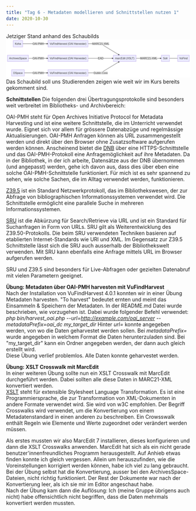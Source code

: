 ```yaml
---
title: "Tag 6 - Metadaten modellieren und Schnittstellen nutzen 1"
date: 2020-10-30
---
```

Jetziger Stand anhand des Schaubilds 
![Schaubild Unterricht](https://github.com/shannarachel/storys/blob/master/assets/schaubild.png?raw=true)
Das Schaubild soll uns Studierenden zeigen wie weit wir im Kurs bereits gekomment sind. 

**Schnittstellen**
Die folgenden drei Übertragungsprotokolle sind besonders weit verbreitet im Bibliotheks- und Archivbereich: 

OAI-PMH steht für Open Archives Initiative Protocol for Metadata Harvesting und ist eine weitere Schnittstelle, die im Unterricht verwendet wurde.
Eignet sich vor allem für grössere Datenabzüge und regelmässige Aktualisierungen. OAI-PMH Anfragen können als URL zusammengestellt werden und direkt über den Browser ohne Zusatzsoftware aufgerufen werden können.
Anscheinend bietet die [DNB](https://www.dnb.de/DE/Professionell/Metadatendienste/Datenbezug/OAI/oai_node.html) über eine HTTPS-Schnittstelle und das OAI-PMH-Protokoll eine Anfragemöglichkeit auf ihre Metadaten. Da in der Bibliothek, in der ich arbeite, Datensätze aus der DNB übernommen (und angepasst) werden, gehe ich davon aus, dass dies über eben eine solche OAI-PMH-Schnittstelle funktioniert. Für mich ist es sehr spannend zu sehen, wie solche Sachen, die im Alltag verwendet werden, funktionieren. 

[Z39.5](https://de.wikipedia.org/wiki/Z39.50) ist ein Standard Netzwerkprotokoll, das im Bibliothekswesen, der zur Abfrage von bibliographischen Informationssystemen verwendet wird. Die Schnittstelle ermöglicht eine parallele Suche in mehreren Informationssystemen.

[SRU](https://de.wikipedia.org/wiki/Search/Retrieve_via_URL) ist die Abkürzung für Search/Retrieve via URL und ist ein Standard für Suchanfragen in Form von URLs. SRU gilt als Weiterentwicklung des Z39.50-Protokolls. Die beim SRU verwendeten Techniken basieren auf etablierten Internet-Standards wie URI und XML. Im Gegensatz zur Z39.5 Schnittstelle lässt sich die SRU auch ausserhalb der Bibliothekswelt verwenden. Mit SRU kann ebenfalls eine Anfrage mittels URL im Browser aufgerufen werden.
 
SRU und Z39.5 sind besonders für Live-Abfragen oder gezielten Datenabruf mit vielen Parametern geeignet. 

**Übung: Metadaten über OAI-PMH harvesten mit VuFindHarvest**  
Nach der Installation von VuFindHarvest 4.0.1 konnten wir in einer Übung Metadaten harvesten. "To harvest" bedeutet ernten und meint das Einsammeln & Speichern der Metadaten.
In der README.md Datei wurde beschrieben, wie vorzugehen ist. Dabei wurde folgender Befehl verwendet:  *php bin/harvest_oai.php --url=http://example.com/oai_server --metadataPrefix=oai_dc my_target_dir* 
Hinter *url=* konnte angegeben werden, von wo die Daten geharvestet werden sollen. Bei *metadataPrefix=*  wurde angegeben in welchem Format die Daten herunterzuladen sind. Bei "my_target_dir" kann ein Ordner angegeben werden, der dann auch gleich erstellt wird.  
Diese Übung verlief problemlos. Alle Daten konnte geharvestet werden.  

**Übung: XSLT Crosswalk mit MarcEdit**  
In einer weiteren Übung sollte nun ein XSLT Crosswalk mit MarcEdit durchgeführt werden. Dabei sollten alle diese Daten in MARC21-XML konvertiert werden.  
[XSLT](https://www.w3schools.com/xml/xsl_languages.asp) steht für extensible Stylesheet Language Transformation. Es ist eine Programmiersprache, die zur Transformation von XML-Dokumenten in andere Formate verwendet wird. Sie wird von w3C empfohlen. 
Der Begriff Crosswalks wird verwendet, um die Konvertierung von einem Metadatenstandard in einen anderen zu beschreiben. Ein Crowsswalk enthält Regeln wie Elemente und Werte zugeordnet oder verändert werden müssen. 

Als erstes mussten wir also MarcEdit 7 installieren, dieses konfigurieren und dann die XSLT Crosswalks anwenden. 
MarcEdit hat sich als ein nicht gerade benutzer'innenfreundliches Programm herausgestellt. Auf Anhieb etwas finden konnte ich gleich vergessen. Allein um herauszufinden, wie die Voreinstellungen korrigiert werden können, habe ich viel zu lang gebraucht.  
Bei der Übung selbst hat die Konvertierung, ausser bei den ArchivesSpace-Dateien, nicht richtig funktioniert. Der Rest der Dokumente war nach der Konvertierung leer, als ich sie mir im Editor angeschaut habe.  
Nach der Übung kam dann die Auflösung: Ich (meine Gruppe übrigens auch nicht) habe offensichtlich nicht begriffen, dass die Daten mehrmals konvertiert werden mussten.

